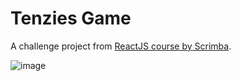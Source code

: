 # Tenzies Game

A challenge project from [ReactJS course by Scrimba](https://scrimba.com/learn/learnreact/tenzies-project-intro-cof0d44bfad1fb88293fdc9d1).  

![image](https://github.com/willynpi/react-tenzies/blob/master/screenshot.png) 
  
